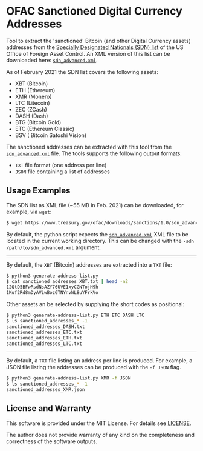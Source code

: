 # OFAC Sanctioned Digital Currency Addresses

Tool to extract the 'sanctioned' Bitcoin (and other Digital Currency assets)
addresses from the [Specially Designated Nationals (SDN) list][1] of the US
Office of Foreign Asset Control. An XML version of this list can be downloaded
here: [`sdn_advanced.xml`][2].

[1]: https://home.treasury.gov/policy-issues/financial-sanctions/specially-designated-nationals-and-blocked-persons-list-sdn-human-readable-lists
[2]: https://www.treasury.gov/ofac/downloads/sanctions/1.0/sdn_advanced.xml

As of February 2021 the SDN list covers the following assets:
- XBT (Bitcoin)
- ETH (Ethereum)
- XMR (Monero)
- LTC (Litecoin)
- ZEC (ZCash)
- DASH (Dash)
- BTG (Bitcoin Gold)
- ETC (Ethereum Classic)
- BSV ( Bitcoin Satoshi Vision)

The sanctioned addresses can be extracted with this tool from the
[`sdn_advanced.xml`][2] file. The tools supports the following output formats:
- `TXT` file format (one address per line)
- `JSON` file containing a list of addresses

## Usage Examples

The SDN list as XML file (~55 MB in Feb. 2021) can be downloaded, for example,
via `wget`:

``` bash
$ wget https://www.treasury.gov/ofac/downloads/sanctions/1.0/sdn_advanced.xml
```

By default, the python script expects the [`sdn_advanced.xml`][2] XML file to be
located in the current working directory. This can be changed with the
`-sdn /path/to/sdn_advanced.xml` argument.

---

By default, the `XBT` (Bitcoin) addresses are extracted into a `TXT` file:

``` bash
$ python3 generate-address-list.py
$ cat sanctioned_addresses_XBT.txt | head -n2
12QtD5BFwRsdNsAZY76UVE1xyCGNTojH9h
1Kuf2Rd8mDyAViwBozGTNYnvWL8uYFrkVo
```

Other assets an be selected by supplying the short codes as positional:

``` bash
$ python3 generate-address-list.py ETH ETC DASH LTC
$ ls sanctioned_addresses_* -1
sanctioned_addresses_DASH.txt
sanctioned_addresses_ETC.txt
sanctioned_addresses_ETH.txt
sanctioned_addresses_LTC.txt
```

---

By default, a `TXT` file listing an address per line is produced. For example,
a JSON file listing the addresses can be produced with the `-f JSON` flag.

``` bash
$ python3 generate-address-list.py XMR -f JSON
$ ls sanctioned_addresses_* -1
sanctioned_addresses_XMR.json
```

## License and Warranty

This software is provided under the MIT License. For details see [LICENSE](LICENSE).

The author does not provide warranty of any kind on the completeness and
correctness of the software outputs.